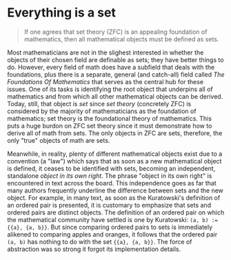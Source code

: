 # Everything is a set

>If one agrees that set theory (ZFC) is an appealing foundation of mathematics, then all mathematical objects must be defined as sets.

Most mathematicians are not in the slighest interested in whether the objects of their chosen field are definable as sets; they have better things to do. However, every field of math does have a subfield that deals with the foundations, plus there is a separate, general (and catch-all) field called *The Foundations Of Mathematics* that serves as the central hub for these issues. One of its tasks is identifying the root object that underpins all of mathematics and from which all other mathematical objects can be derived. Today, still, that object is *set* since *set theory* (concretely ZFC) is considered by the majority of mathematicians as the foundation of mathematics; set theory is the foundational theory of mathematics. This puts a huge burdon on ZFC set theory since it must demonstrate how to derive all of math from sets. The only objects in ZFC are sets, therefore, the only "true" objects of math are sets.

Meanwhile, in reality, plenty of different mathematical objects exist due to a convention (a "law") which says that as soon as a new mathematical object is defined, it ceases to be identified with sets, becoming an independent, standalone *object in its own right*. The phrase "object in its own right" is encountered in text across the board. This independence goes as far that many authors frequently underline the difference between sets and the new object. For example, in many text, as soon as the Kuratowski's definition of an ordered pair is presented, it is customary to emphasize that sets and ordered pairs are distinct objects. The definition of an ordered pair on which the mathematical community have settled is one by Kuratowski: `(a, b) := {{a}, {a, b}}`. But since comparing ordered pairs to sets is immediately alikened to comparing apples and oranges, it follows that the ordered pair `(a, b)` has nothing to do with the set `{{a}, {a, b}}`. The force of abstraction was so strong it forgot its implementation details.
